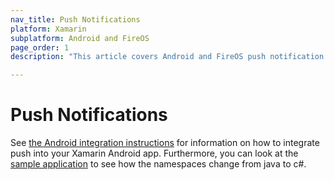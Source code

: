 ```yaml
---
nav_title: Push Notifications
platform: Xamarin
subplatform: Android and FireOS
page_order: 1
description: "This article covers Android and FireOS push notification integration for the Xamarin platform."

---
```


# Push Notifications

See [the Android integration instructions][1] for information on how to integrate push into your Xamarin Android app. Furthermore, you can look at the [sample application][2] to see how the namespaces change from java to c#.

[1]: {{site.baseurl}}/developer_guide/platform_integration_guides/android/push_notifications/integration/
[2]: https://github.com/Appboy/appboy-xamarin-bindings
[6]: https://github.com/Appboy/appboy-xamarin-bindings/blob/master/appboy-component/samples/android/TestApp.XamarinAndroid/Properties/AndroidManifest.xml
